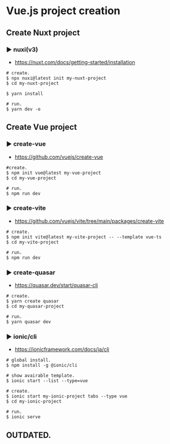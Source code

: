 # Vue.js project creation

<!-- ---------------------------- -->

## Create Nuxt project

### ▶︎ nuxi(v3)

- https://nuxt.com/docs/getting-started/installation

```shell
# create.
$ npx nuxi@latest init my-nuxt-project
$ cd my-nuxt-project

$ yarn install

# run.
$ yarn dev -o
```

## Create Vue project

### ▶︎ create-vue

- https://github.com/vuejs/create-vue

```shell
#create.
$ npm init vue@latest my-vue-project
$ cd my-vue-project

# run.
$ npm run dev
```

### ▶︎ create-vite

- https://github.com/vuejs/vite/tree/main/packages/create-vite

```shell
# create.
$ npm init vite@latest my-vite-project -- --template vue-ts
$ cd my-vite-project

# run.
$ npm run dev
```

### ▶︎ create-quasar

- https://quasar.dev/start/quasar-cli

```shell
# create.
$ yarn create quasar
$ cd my-quasar-project

# run.
$ yarn quasar dev
```

### ▶︎ ionic/cli

- https://ionicframework.com/docs/ja/cli

```shell
# global install.
$ npm install -g @ionic/cli

# show avairable template.
$ ionic start --list --type=vue

# create.
$ ionic start my-ionic-project tabs --type vue
$ cd my-ionic-project

# run.
$ ionic serve
```

## OUTDATED.
